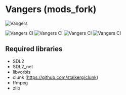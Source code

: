# Vangers (mods_fork) #

![Vangers](http://cdn.akamai.steamstatic.com/steam/apps/264080/header.jpg?t=1447359431)

![Vangers CI](https://github.com/KranX/Vangers/workflows/Vangers%20Linux%20Build/badge.svg)
![Vangers CI](https://github.com/KranX/Vangers/workflows/Vangers%20Windows%2064bit%20Build/badge.svg)
![Vangers CI](https://github.com/KranX/Vangers/workflows/Vangers%20Windows%2032bit%20Build/badge.svg)
![Vangers CI](https://github.com/KranX/Vangers/workflows/Vangers%20MacOS%20Build/badge.svg)



## Required libraries ##

* SDL2
* SDL2_net
* libvorbis
* clunk (https://github.com/stalkerg/clunk)
* ffmpeg
* zlib
